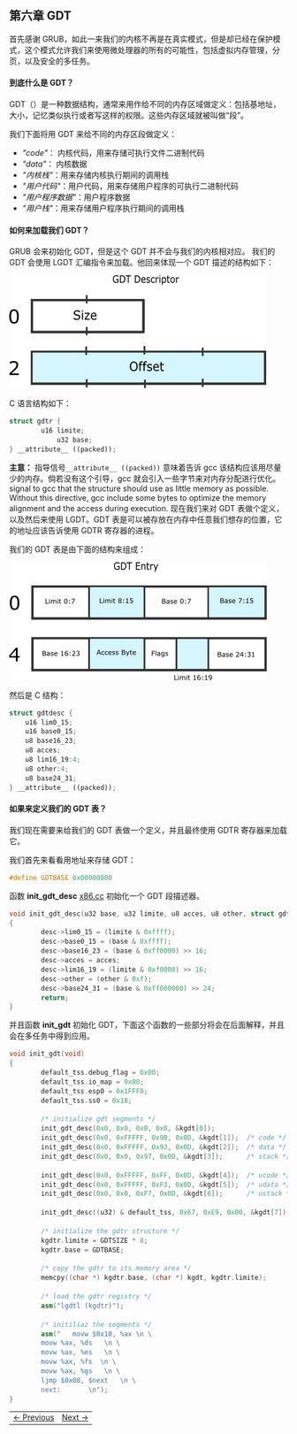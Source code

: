 ## 第六章 GDT

首先感谢 GRUB，如此一来我们的内核不再是在真实模式，但是却已经在保护模式，这个模式允许我们来使用微处理器的所有的可能性，包括虚拟内存管理，分页，以及安全的多任务。

#### 到底什么是 GDT？

GDT（）是一种数据结构，通常来用作给不同的内存区域做定义：包括基地址，大小，记忆类似执行或者写这样的权限。这些内存区域就被叫做“段”。

我们下面将用 GDT 来给不同的内存区段做定义：

* *"code"*： 内核代码，用来存储可执行文件二进制代码
* *"data"*： 内核数据
* *"内核栈"*：用来存储内核执行期间的调用栈
* *"用户代码"*：用户代码，用来存储用户程序的可执行二进制代码
* *"用户程序数据"*：用户程序数据
* *"用户栈"*：用来存储用户程序执行期间的调用栈

#### 如何来加载我们 GDT？

GRUB 会来初始化 GDT，但是这个 GDT 并不会与我们的内核相对应。
我们的 GDT 会使用 LGDT 汇编指令来加载。他回来体现一个 GDT 描述的结构如下：

![GDTR](./gdtr.png)

C 语言结构如下：

```cpp
struct gdtr {
        u16 limite;
            u32 base;
} __attribute__ ((packed));
```

**主意：** 指导信号```__attribute__ ((packed))``` 意味着告诉 gcc 该结构应该用尽量少的内存。倘若没有这个引导，gcc 就会引入一些字节来对内存分配进行优化。signal to gcc that the structure should use as little memory as possible. Without this directive, gcc include some bytes to optimize the memory alignment and the access during execution.
现在我们来对 GDT 表做个定义，以及然后来使用 LGDT。GDT 表是可以被存放在内存中任意我们想存的位置，它的地址应该告诉使用 GDTR 寄存器的进程。

我们的 GDT 表是由下面的结构来组成：

![GDTR](./gdtentry.png)

然后是 C 结构：

```cpp
struct gdtdesc {
    u16 lim0_15;
    u16 base0_15;
    u8 base16_23;
    u8 acces;
    u8 lim16_19:4;
    u8 other:4;
    u8 base24_31;
} __attribute__ ((packed));
```

#### 如果来定义我们的 GDT 表？
我们现在需要来给我们的 GDT 表做一个定义，并且最终使用 GDTR 寄存器来加载它。

我们首先来看看用地址来存储 GDT：

```cpp
#define GDTBASE 0x00000800
```

函数 **init_gdt_desc** [x86.cc](https://github.com/SamyPesse/How-to-Make-a-Computer-Operating-System/blob/master/src/kernel/arch/x86/x86.cc) 初始化一个 GDT 段描述器。


```cpp
void init_gdt_desc(u32 base, u32 limite, u8 acces, u8 other, struct gdtdesc *desc)
{
        desc->lim0_15 = (limite & 0xffff);
        desc->base0_15 = (base & 0xffff);
        desc->base16_23 = (base & 0xff0000) >> 16;
        desc->acces = acces;
        desc->lim16_19 = (limite & 0xf0000) >> 16;
        desc->other = (other & 0xf);
        desc->base24_31 = (base & 0xff000000) >> 24;
        return;
}
```

并且函数 **init_gdt** 初始化 GDT，下面这个函数的一些部分将会在后面解释，并且会在多任务中得到应用。

```cpp
void init_gdt(void)
{
        default_tss.debug_flag = 0x00;
        default_tss.io_map = 0x00;
        default_tss.esp0 = 0x1FFF0;
        default_tss.ss0 = 0x18;

        /* initialize gdt segments */
        init_gdt_desc(0x0, 0x0, 0x0, 0x0, &kgdt[0]);
        init_gdt_desc(0x0, 0xFFFFF, 0x9B, 0x0D, &kgdt[1]);  /* code */
        init_gdt_desc(0x0, 0xFFFFF, 0x93, 0x0D, &kgdt[2]);  /* data */
        init_gdt_desc(0x0, 0x0, 0x97, 0x0D, &kgdt[3]);      /* stack */

        init_gdt_desc(0x0, 0xFFFFF, 0xFF, 0x0D, &kgdt[4]);  /* ucode */
        init_gdt_desc(0x0, 0xFFFFF, 0xF3, 0x0D, &kgdt[5]);  /* udata */
        init_gdt_desc(0x0, 0x0, 0xF7, 0x0D, &kgdt[6]);      /* ustack */

        init_gdt_desc((u32) & default_tss, 0x67, 0xE9, 0x00, &kgdt[7]); /* descripteur de tss */

        /* initialize the gdtr structure */
        kgdtr.limite = GDTSIZE * 8;
        kgdtr.base = GDTBASE;

        /* copy the gdtr to its memory area */
        memcpy((char *) kgdtr.base, (char *) kgdt, kgdtr.limite);

        /* load the gdtr registry */
        asm("lgdtl (kgdtr)");

        /* initiliaz the segments */
        asm("   movw $0x10, %ax \n \
        movw %ax, %ds   \n \
        movw %ax, %es   \n \
        movw %ax, %fs  \n \
        movw %ax, %gs   \n \
        ljmp $0x08, $next   \n \
        next:       \n");
}
```

<table><tr><td><a href="../Chapter-5/README.md" >&larr; Previous</a></td><td><a href="../Chapter-7/README.md" >Next &rarr;</a></td></tr></table>
